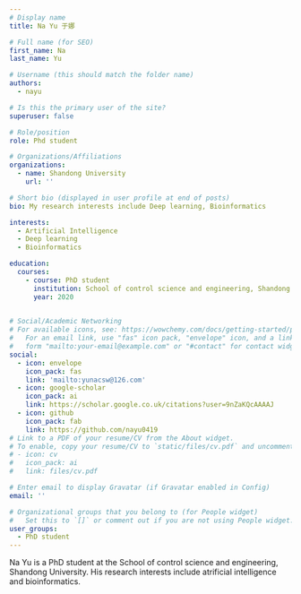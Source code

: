 ```yaml
---
# Display name
title: Na Yu 于娜

# Full name (for SEO)
first_name: Na
last_name: Yu

# Username (this should match the folder name)
authors:
  - nayu

# Is this the primary user of the site?
superuser: false

# Role/position
role: Phd student

# Organizations/Affiliations
organizations:
  - name: Shandong University
    url: ''

# Short bio (displayed in user profile at end of posts)
bio: My research interests include Deep learning, Bioinformatics

interests:
  - Artificial Intelligence
  - Deep learning
  - Bioinformatics

education:
  courses:
    - course: PhD student
      institution: School of control science and engineering, Shandong University
      year: 2020
    

# Social/Academic Networking
# For available icons, see: https://wowchemy.com/docs/getting-started/page-builder/#icons
#   For an email link, use "fas" icon pack, "envelope" icon, and a link in the
#   form "mailto:your-email@example.com" or "#contact" for contact widget.
social:
  - icon: envelope
    icon_pack: fas
    link: 'mailto:yunacsw@126.com'
  - icon: google-scholar
    icon_pack: ai
    link: https://scholar.google.co.uk/citations?user=9nZaKQcAAAAJ
  - icon: github
    icon_pack: fab
    link: https://github.com/nayu0419
# Link to a PDF of your resume/CV from the About widget.
# To enable, copy your resume/CV to `static/files/cv.pdf` and uncomment the lines below.
# - icon: cv
#   icon_pack: ai
#   link: files/cv.pdf

# Enter email to display Gravatar (if Gravatar enabled in Config)
email: ''

# Organizational groups that you belong to (for People widget)
#   Set this to `[]` or comment out if you are not using People widget.
user_groups:
  - PhD student
---
```


Na Yu is a PhD student at the School of control science and engineering, Shandong University. His research interests include 
atrificial intelligence and bioinformatics.
